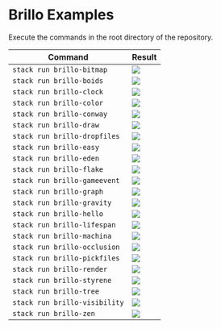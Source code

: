 # Brillo Examples

Execute the commands in the root directory of the repository.

Command | Result
--------|--------
`stack run brillo-bitmap`     | <img src="picture/Bitmap/screenshot.png" style="max-height: 250px"/>
`stack run brillo-boids`      | <img src="picture/Boids/screenshot.png" style="max-height: 250px"/>
`stack run brillo-clock`      | <img src="picture/Clock/screenshot.png" style="max-height: 250px"/>
`stack run brillo-color`      | <img src="picture/Color/screenshot.png" style="max-height: 250px"/>
`stack run brillo-conway`     | <img src="picture/Conway/screenshot.png" style="max-height: 250px"/>
`stack run brillo-draw`       | <img src="picture/Draw/screenshot.png" style="max-height: 250px"/>
`stack run brillo-dropfiles`  | <img src="picture/DropFiles/screenshot.png" style="max-height: 250px"/>
`stack run brillo-easy`       | <img src="picture/Easy/screenshot.png" style="max-height: 250px"/>
`stack run brillo-eden`       | <img src="picture/Eden/screenshot.png" style="max-height: 250px"/>
`stack run brillo-flake`      | <img src="picture/Flake/screenshot.png" style="max-height: 250px"/>
`stack run brillo-gameevent`  | <img src="picture/GameEvent/screenshot.png" style="max-height: 250px"/>
`stack run brillo-graph`      | <img src="picture/Graph/screenshot.png" style="max-height: 250px"/>
`stack run brillo-gravity`    | <img src="picture/Gravity/screenshot.png" style="max-height: 250px"/>
`stack run brillo-hello`      | <img src="picture/Hello/screenshot.png" style="max-height: 250px"/>
`stack run brillo-lifespan`   | <img src="picture/Lifespan/screenshot.png" style="max-height: 250px"/>
`stack run brillo-machina`    | <img src="picture/Machina/screenshot.png" style="max-height: 250px"/>
`stack run brillo-occlusion`  | <img src="picture/Occlusion/screenshot.png" style="max-height: 250px"/>
`stack run brillo-pickfiles`  | <img src="picture/PickFiles/screenshot.png" style="max-height: 250px"/>
`stack run brillo-render`     | <img src="picture/Render/screenshot.png" style="max-height: 250px"/>
`stack run brillo-styrene`    | <img src="picture/Styrene/screenshot.png" style="max-height: 250px"/>
`stack run brillo-tree`       | <img src="picture/Tree/screenshot.png" style="max-height: 250px"/>
`stack run brillo-visibility` | <img src="picture/Visibility/screenshot.png" style="max-height: 250px"/>
`stack run brillo-zen`        | <img src="picture/Zen/screenshot.png" style="max-height: 250px"/>
